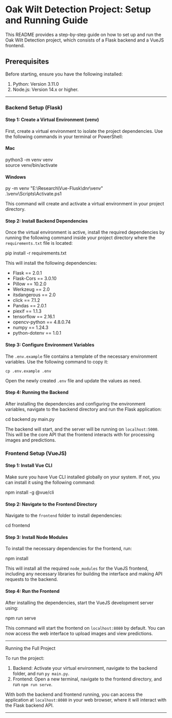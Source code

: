 # Oak Wilt Detection Project: Setup and Running Guide

This README provides a step-by-step guide on how to set up and run the Oak Wilt Detection project, which consists of a Flask backend and a VueJS frontend.

## Prerequisites

Before starting, ensure you have the following installed:

1. Python: Version 3.11.0
2. Node.js: Version 14.x or higher.

---

### Backend Setup (Flask)

 #### Step 1: Create a Virtual Environment (venv)

 First, create a virtual environment to isolate the project dependencies. Use the following commands in your terminal or PowerShell:

 #### Mac
 python3 -m venv venv  
 source venv/bin/activate  

 #### Windows
 py -m venv "E:\Research\Vue-Flusk\dnr\venv"  
 .\venv\Scripts\Activate.ps1  

This command will create and activate a virtual environment in your project directory.

 #### Step 2: Install Backend Dependencies

Once the virtual environment is active, install the required dependencies by running the following command inside your project directory where the `requirements.txt` file is located:

pip install -r requirements.txt

This will install the following dependencies:

- Flask == 2.0.1
- Flask-Cors == 3.0.10
- Pillow == 10.2.0
- Werkzeug == 2.0
- itsdangerous == 2.0
- click == 7.1.2
- Pandas == 2.0.1
- piexif == 1.1.3
- tensorflow == 2.16.1
- opencv-python == 4.8.0.74
- numpy == 1.24.3
- python-dotenv == 1.0.1

 #### Step 3: Configure Environment Variables

The `.env.example` file contains a template of the necessary environment variables. Use the following command to copy it:

    cp .env.example .env

Open the newly created `.env` file and update the values as need.

 #### Step 4: Running the Backend

After installing the dependencies and configuring the environment variables, navigate to the backend directory and run the Flask application:

cd backend
py main.py

The backend will start, and the server will be running on `localhost:5000`. This will be the core API that the frontend interacts with for processing images and predictions.

### Frontend Setup (VueJS)

 #### Step 1: Install Vue CLI

Make sure you have Vue CLI installed globally on your system. If not, you can install it using the following command:

npm install -g @vue/cli

 #### Step 2: Navigate to the Frontend Directory

Navigate to the `frontend` folder to install dependencies:

cd frontend

 #### Step 3: Install Node Modules

To install the necessary dependencies for the frontend, run:

npm install

This will install all the required `node_modules` for the VueJS frontend, including any necessary libraries for building the interface and making API requests to the backend.

 #### Step 4: Run the Frontend

After installing the dependencies, start the VueJS development server using:

npm run serve

This command will start the frontend on `localhost:8080` by default. You can now access the web interface to upload images and view predictions.

---

 Running the Full Project

To run the project:

1. Backend: Activate your virtual environment, navigate to the backend folder, and run `py main.py`.
2. Frontend: Open a new terminal, navigate to the frontend directory, and run `npm run serve`.

With both the backend and frontend running, you can access the application at `localhost:8080` in your web browser, where it will interact with the Flask backend API.

---